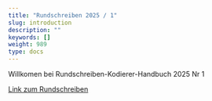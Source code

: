 ```yaml
---
title: "Rundschreiben 2025 / 1"
slug: introduction
description: ""
keywords: []
weight: 989
type: docs
---
```



Willkomen bei Rundschreiben-Kodierer-Handbuch 2025 Nr 1


<a href="https://www.bfs.admin.ch/bfs/de/home/statistiken/gesundheit/nomenklaturen/medkk/instrumente-medizinische-kodierung.assetdetail.33349852.html"
   target="_blank"
   rel="noopener noreferrer">
    Link zum Rundschreiben
</a>


